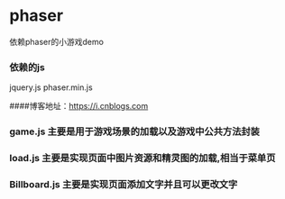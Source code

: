 # phaser
依赖phaser的小游戏demo
### 依赖的js
jquery.js
phaser.min.js

####博客地址：https://i.cnblogs.com

### game.js 主要是用于游戏场景的加载以及游戏中公共方法封装
### load.js  主要是实现页面中图片资源和精灵图的加载,相当于菜单页
### Billboard.js  主要是实现页面添加文字并且可以更改文字

